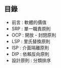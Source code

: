 目錄
------
+ 前言 : 軟體的價值
+ SRP : 單一職責原則
+ OCP : 開放 - 封閉原則
+ LSP : 里氏替換原則
+ ISP : 介面隔離原則
+ DIP : 依賴反向原則
+ 設計原則 : 分類排序
